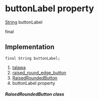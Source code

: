 
<div>

# buttonLabel property

</div>


[String](https://api.flutter.dev/flutter/dart-core/String-class.html)
buttonLabel


final




## Implementation

``` language-dart
final String buttonLabel;
```







1.  [talawa](../../index.md)
2.  [raised_round_edge_button](../../widgets_raised_round_edge_button/)
3.  [RaisedRoundedButton](../../widgets_raised_round_edge_button/RaisedRoundedButton-class.md)
4.  buttonLabel property

##### RaisedRoundedButton class







